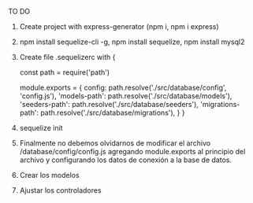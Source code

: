 TO DO 

1. Create project with express-generator (npm i, npm i express)
2. npm install sequelize-cli -g, npm install sequelize, npm install mysql2
3. Create file .sequelizerc with {
    
    const path = require('path')

    module.exports = {
    config: path.resolve('./src/database/config', 'config.js'),
    'models-path': path.resolve('./src/database/models'),
    'seeders-path': path.resolve('./src/database/seeders'),
    'migrations-path': path.resolve('./src/database/migrations'),
    }
}

4. sequelize init
5. Finalmente no debemos olvidarnos de modificar el archivo
/database/config/config.js agregando module.exports al principio del archivo y
configurando los datos de conexión a la base de datos.
6. Crear los modelos 
7. Ajustar los controladores 